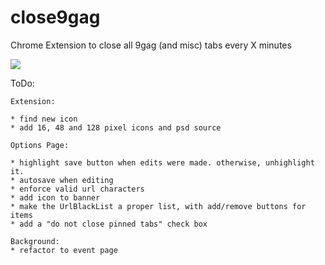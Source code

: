 # close9gag
Chrome Extension to close all 9gag (and misc) tabs  every X minutes

[<img src="https://developer.chrome.com/webstore/images/ChromeWebStore_BadgeWBorder_v2_206x58.png">](https://chrome.google.com/webstore/detail/close-all-the-9gag-1/pokjngnfjedcigaagjahbbkadofkdbpi)


ToDo:

	Extension:
	
	* find new icon
	* add 16, 48 and 128 pixel icons and psd source
	
	Options Page:
	
	* highlight save button when edits were made. otherwise, unhighlight it.
	* autosave when editing
	* enforce valid url characters
	* add icon to banner
	* make the UrlBlackList a proper list, with add/remove buttons for items
	* add a "do not close pinned tabs" check box
	
	Background:
	* refactor to event page